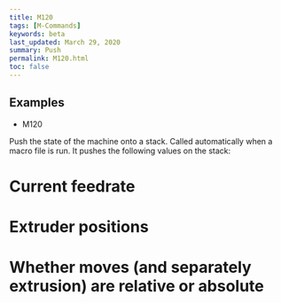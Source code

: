 ```yaml
---
title: M120
tags: [M-Commands] 
keywords: beta 
last_updated: March 29, 2020 
summary: Push 
permalink: M120.html
toc: false 
---
```



## Examples

* M120

Push the state of the machine onto a stack. Called automatically when a macro file is run. It pushes the following values on the stack:

# Current feedrate
# Extruder positions
# Whether moves (and separately extrusion) are relative or absolute

